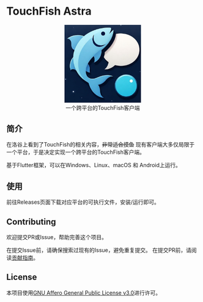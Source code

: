 # TouchFish Astra

<center> <img src="logo.jpg" alt="TouchFish Astra Logo" width="200"/> </center>

<center>一个跨平台的TouchFish客户端</center>

## 简介

在洛谷上看到了TouchFish的相关内容，~~非常适合摸鱼~~ 
现有客户端大多仅局限于一个平台，于是决定实现一个跨平台的TouchFish客户端。

基于Flutter框架，可以在Windows、Linux、macOS 和 Android上运行。

## 使用

前往Releases页面下载对应平台的可执行文件，安装/运行即可。

## Contributing

欢迎提交PR或Issue，帮助完善这个项目。

在提交Issue前，请确保搜索过现有的Issue，避免重复提交。
在提交PR前，请阅读[贡献指南](CONTRIBUTING.md)。


## License

本项目使用[GNU Affero General Public License v3.0](LICENSE)进行许可。
